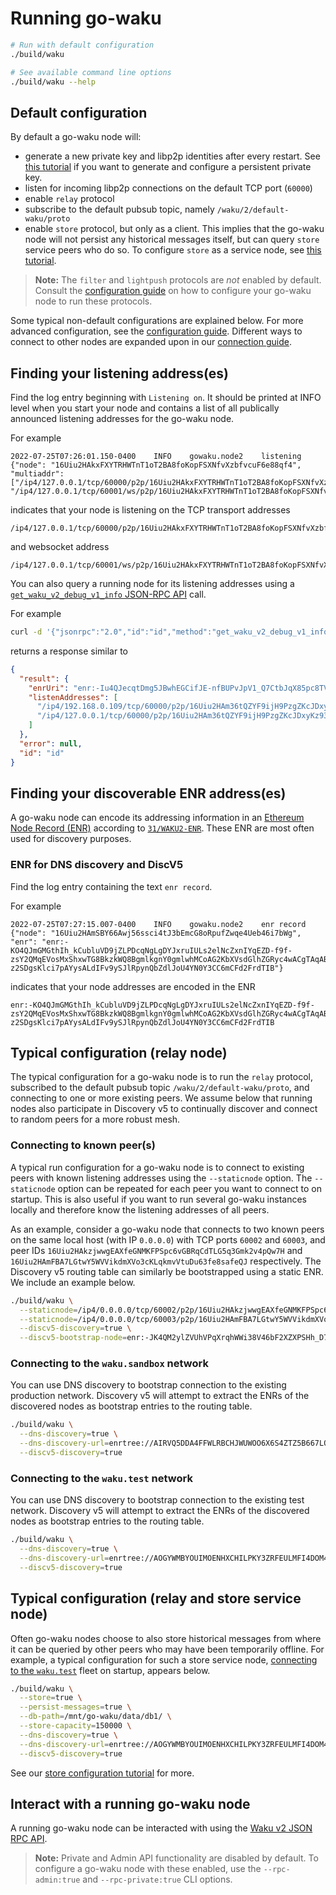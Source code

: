 # Running go-waku

```sh
# Run with default configuration
./build/waku

# See available command line options
./build/waku --help
```

## Default configuration

By default a go-waku node will:
- generate a new private key and libp2p identities after every restart.
See [this tutorial](./configure-key.md) if you want to generate and configure a persistent private key.
- listen for incoming libp2p connections on the default TCP port (`60000`)
- enable `relay` protocol
- subscribe to the default pubsub topic, namely `/waku/2/default-waku/proto`
- enable `store` protocol, but only as a client.
This implies that the go-waku node will not persist any historical messages itself,
but can query `store` service peers who do so.
To configure `store` as a service node,
see [this tutorial](./configure-store.md).

> **Note:** The `filter` and `lightpush` protocols are _not_ enabled by default.
Consult the [configuration guide](./configure.md) on how to configure your go-waku node to run these protocols.

Some typical non-default configurations are explained below.
For more advanced configuration, see the [configuration guide](./configure.md).
Different ways to connect to other nodes are expanded upon in our [connection guide](./connect.md).

## Finding your listening address(es)

Find the log entry beginning with `Listening on`.
It should be printed at INFO level when you start your node
and contains a list of all publically announced listening addresses for the go-waku node.

For example

```
2022-07-25T07:26:01.150-0400    INFO    gowaku.node2    listening       {"node": "16Uiu2HAkxFXYTRHWTnT1oT2BA8foKopFSXNfvXzbfvcuF6e88qf4", "multiaddr": ["/ip4/127.0.0.1/tcp/60000/p2p/16Uiu2HAkxFXYTRHWTnT1oT2BA8foKopFSXNfvXzbfvcuF6e88qf4", "/ip4/127.0.0.1/tcp/60001/ws/p2p/16Uiu2HAkxFXYTRHWTnT1oT2BA8foKopFSXNfvXzbfvcuF6e88qf4"]}
```

indicates that your node is listening on the TCP transport addresses

```
/ip4/127.0.0.1/tcp/60000/p2p/16Uiu2HAkxFXYTRHWTnT1oT2BA8foKopFSXNfvXzbfvcuF6e88qf4
```

and websocket address

```
/ip4/127.0.0.1/tcp/60001/ws/p2p/16Uiu2HAkxFXYTRHWTnT1oT2BA8foKopFSXNfvXzbfvcuF6e88qf4
```

You can also query a running node for its listening addresses
using a [`get_waku_v2_debug_v1_info` JSON-RPC API](https://rfc.vac.dev/spec/16/#get_waku_v2_debug_v1_info) call.

For example

```sh
curl -d '{"jsonrpc":"2.0","id":"id","method":"get_waku_v2_debug_v1_info", "params":[]}' --header "Content-Type: application/json" http://localhost:8545
```

returns a response similar to

```json
{
  "result": {
    "enrUri": "enr:-Iu4QJecqtDmg5JBwhEGCifJE-nfBUPvJpV1_Q7CtbJqX85pc8TV5xNIJKohJHnOtbQjycQV0OSzJeCsUB2a7hnfEP0BgmlkgnY0gmlwhMCoAG2Jc2VjcDI1NmsxoQJyDYLm_cOh10d-9TP34svDeh_AsrfmoDqrlpDeoNOmg4N0Y3CC6mCFd2FrdTIB",
    "listenAddresses": [
      "/ip4/192.168.0.109/tcp/60000/p2p/16Uiu2HAm36tQZYF9ijH9PzgZKcJDxyKz93iue4RjpBLkvcbo6mhU",
      "/ip4/127.0.0.1/tcp/60000/p2p/16Uiu2HAm36tQZYF9ijH9PzgZKcJDxyKz93iue4RjpBLkvcbo6mhU"
    ]
  },
  "error": null,
  "id": "id"
}
```

## Finding your discoverable ENR address(es)

A go-waku node can encode its addressing information in an [Ethereum Node Record (ENR)](https://eips.ethereum.org/EIPS/eip-778) according to [`31/WAKU2-ENR`](https://rfc.vac.dev/spec/31/).
These ENR are most often used for discovery purposes.

### ENR for DNS discovery and DiscV5

Find the log entry containing the text `enr record`.

For example

```
2022-07-25T07:27:15.007-0400    INFO    gowaku.node2    enr record      {"node": "16Uiu2HAmSBY66Awj56ssci4tJ3bEmcG8oRpufZwqe4Ueb46i7bWg", "enr": "enr:-KO4QJmGMGthIh_kCubluVD9jZLPDcqNgLgDYJxruIULs2elNcZxnIYqEZD-f9f-zsY2QMqEVosMxShxwTG8BkzkWQ8BgmlkgnY0gmlwhMCoAG2KbXVsdGlhZGRyc4wACgTAqABtBuph3QOJc2VjcDI1NmsxoQPI-z2SDgsKlci7pAYysALdIFv9ySJlRpynQbZdlJoU4YN0Y3CC6mCFd2FrdTIB"}
```

indicates that your node addresses are encoded in the ENR

```
enr:-KO4QJmGMGthIh_kCubluVD9jZLPDcqNgLgDYJxruIULs2elNcZxnIYqEZD-f9f-zsY2QMqEVosMxShxwTG8BkzkWQ8BgmlkgnY0gmlwhMCoAG2KbXVsdGlhZGRyc4wACgTAqABtBuph3QOJc2VjcDI1NmsxoQPI-z2SDgsKlci7pAYysALdIFv9ySJlRpynQbZdlJoU4YN0Y3CC6mCFd2FrdTIB
```

## Typical configuration (relay node)

The typical configuration for a go-waku node is to run the `relay` protocol,
subscribed to the default pubsub topic `/waku/2/default-waku/proto`,
and connecting to one or more existing peers.
We assume below that running nodes also participate in Discovery v5
to continually discover and connect to random peers for a more robust mesh.

### Connecting to known peer(s)

A typical run configuration for a go-waku node is to connect to existing peers with known listening addresses using the `--staticnode` option.
The `--staticnode` option can be repeated for each peer you want to connect to on startup.
This is also useful if you want to run several go-waku instances locally
and therefore know the listening addresses of all peers.

As an example, consider a go-waku node that connects to two known peers
on the same local host (with IP `0.0.0.0`)
with TCP ports `60002` and `60003`,
and peer IDs `16Uiu2HAkzjwwgEAXfeGNMKFPSpc6vGBRqCdTLG5q3Gmk2v4pQw7H` and `16Uiu2HAmFBA7LGtwY5WVVikdmXVo3cKLqkmvVtuDu63fe8safeQJ` respectively.
The Discovery v5 routing table can similarly be bootstrapped using a static ENR.
We include an example below.

```sh
./build/waku \
  --staticnode=/ip4/0.0.0.0/tcp/60002/p2p/16Uiu2HAkzjwwgEAXfeGNMKFPSpc6vGBRqCdTLG5q3Gmk2v4pQw7H \
  --staticnode=/ip4/0.0.0.0/tcp/60003/p2p/16Uiu2HAmFBA7LGtwY5WVVikdmXVo3cKLqkmvVtuDu63fe8safeQJ \
  --discv5-discovery=true \
  --discv5-bootstrap-node=enr:-JK4QM2ylZVUhVPqXrqhWWi38V46bF2XZXPSHh_D7f2PmUHbIw-4DidCBnBnm-IbxtjXOFbdMMgpHUv4dYVH6TgnkucBgmlkgnY0gmowhCJ6_HaJc2VjcDI1NmsxoQM06FsT6EJ57mzR_wiLu2Bz1dER2nUFSCpaFzCccQtnhYN0Y3CCdl-DdWRwgiMohXdha3UyDw
```


### Connecting to the `waku.sandbox` network

You can use DNS discovery to bootstrap connection to the existing production network.
Discovery v5 will attempt to extract the ENRs of the discovered nodes as bootstrap entries to the routing table.

```sh
./build/waku \
  --dns-discovery=true \
  --dns-discovery-url=enrtree://AIRVQ5DDA4FFWLRBCHJWUWOO6X6S4ZTZ5B667LQ6AJU6PEYDLRD5O@sandbox.waku.nodes.status.im \
  --discv5-discovery=true
```

### Connecting to the `waku.test` network

You can use DNS discovery to bootstrap connection to the existing test network.
Discovery v5 will attempt to extract the ENRs of the discovered nodes as bootstrap entries to the routing table.

```sh
./build/waku \
  --dns-discovery=true \
  --dns-discovery-url=enrtree://AOGYWMBYOUIMOENHXCHILPKY3ZRFEULMFI4DOM442QSZ73TT2A7VI@test.waku.nodes.status.im \
  --discv5-discovery=true
```

## Typical configuration (relay and store service node)

Often go-waku nodes choose to also store historical messages
from where it can be queried by other peers who may have been temporarily offline.
For example, a typical configuration for such a store service node,
[connecting to the `waku.test`](#connecting-to-the-wakutest-network) fleet on startup,
appears below.

```sh
./build/waku \
  --store=true \
  --persist-messages=true \
  --db-path=/mnt/go-waku/data/db1/ \
  --store-capacity=150000 \
  --dns-discovery=true \
  --dns-discovery-url=enrtree://AOGYWMBYOUIMOENHXCHILPKY3ZRFEULMFI4DOM442QSZ73TT2A7VI@test.waku.nodes.status.im \
  --discv5-discovery=true
```

See our [store configuration tutorial](./configure-store.md) for more.

## Interact with a running go-waku node

A running go-waku node can be interacted with using the [Waku v2 JSON RPC API](https://rfc.vac.dev/spec/16/).

> **Note:** Private and Admin API functionality are disabled by default.
To configure a go-waku node with these enabled,
use the `--rpc-admin:true` and `--rpc-private:true` CLI options.
